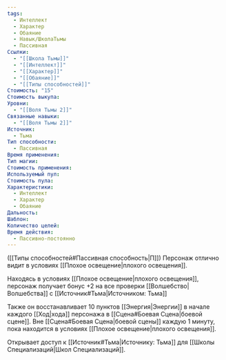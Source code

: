 ```yaml
---
tags:
  - Интеллект
  - Характер
  - Обаяние
  - Навык/ШколаТьмы
  - Пассивная
Ссылки:
  - "[[Школа Тьмы]]"
  - "[[Интеллект]]"
  - "[[Характер]]"
  - "[[Обаяние]]"
  - "[[Типы способностей]]"
Стоимость: "15"
Стоимость выкупа: 
Уровни:
  - "[[Воля Тьмы 2]]"
Связанные навыки:
  - "[[Воля Тьмы 2]]"
Источник:
  - Тьма
Тип способности:
  - Пассивная
Время применения: 
Тип магии: 
Стоимость применения: 
Используемый пул: 
Стоимость пула: 
Характеристики:
  - Интеллект
  - Характер
  - Обаяние
Дальность: 
Шаблон: 
Количество целей: 
Время действия:
  - Пассивно-постоянно
---
```

([[Типы способностей#Пассивная способность|П]]) Персонаж отлично видит в условиях [[Плохое освещение|плохого освещения]].

Находясь в условиях [[Плохое освещение|плохого освещения]], персонаж получает бонус +2 на все проверки [[Волшебство|Волшебства]] с [[Источник#Тьма|Источником: Тьма]] 

Также он восстанавливает 10 пунктов [[Энергия|Энергии]] в начале каждого [[Ход|хода]] персонажа в [[Сцена#Боевая Сцена|боевой сцене]]. Вне [[Сцена#Боевая Сцена|боевой сцены]] каждую 1 минуту, пока находится в условиях [[Плохое освещение|плохого освещения]].

Открывает доступ к [[Источник#Тьма|Источнику: Тьма]] для [[Школы Специализаций|Школ Специализаций]]. 